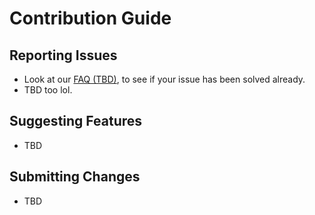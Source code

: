 # Contribution Guide

## Reporting Issues

* Look at our [FAQ (TBD)](https://TODO.com), to see if your
  issue has been solved already.
* TBD too lol.

## Suggesting Features

* TBD

## Submitting Changes

* TBD